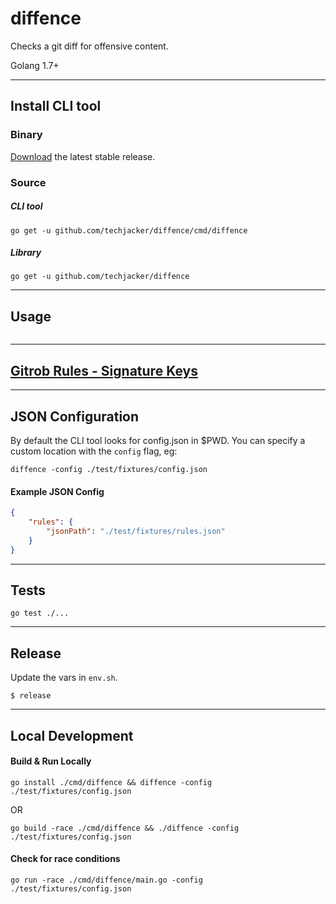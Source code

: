# diffence

Checks a git diff for offensive content.

Golang 1.7+

-----------------------------------------------------------

## Install CLI tool

### Binary
[Download](../../releases) the latest stable release.

### Source

##### CLI tool
```
go get -u github.com/techjacker/diffence/cmd/diffence
```

##### Library
```
go get -u github.com/techjacker/diffence
```

-----------------------------------------------------------

## Usage
```
```

-----------------------------------------------------------
## [Gitrob Rules - Signature Keys](https://github.com/michenriksen/gitrob#signature-keys)





-----------------------------------------------------------
## JSON Configuration

By default the CLI tool looks for config.json in $PWD. You can specify a custom location with the `config` flag, eg:

```Shell
diffence -config ./test/fixtures/config.json
```


#### Example JSON Config
```json
{
	"rules": {
		"jsonPath": "./test/fixtures/rules.json"
	}
}
```

-----------------------------------------------------------

## Tests

```
go test ./...
```

-----------------------------------------------------------

## Release

Update the vars in ```env.sh```.

```shell
$ release
```

-----------------------------------------------------------

## Local Development


#### Build & Run Locally
```shell
go install ./cmd/diffence && diffence -config ./test/fixtures/config.json
```

OR

```shell
go build -race ./cmd/diffence && ./diffence -config ./test/fixtures/config.json
```


#### Check for race conditions

```shell
go run -race ./cmd/diffence/main.go -config ./test/fixtures/config.json
```


